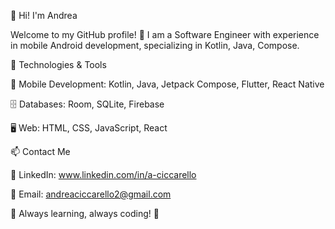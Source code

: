 👋 Hi! I'm Andrea

Welcome to my GitHub profile! 🚀 I am a Software Engineer with experience in mobile Android development, specializing in Kotlin, Java, Compose.

🔧 Technologies & Tools

📱 Mobile Development: Kotlin, Java, Jetpack Compose, Flutter, React Native

🗄️ Databases: Room, SQLite, Firebase

🖥️ Web: HTML, CSS, JavaScript, React


📫 Contact Me

💼 LinkedIn: www.linkedin.com/in/a-ciccarello

📧 Email: andreaciccarello2@gmail.com



🔹 Always learning, always coding! 🚀
